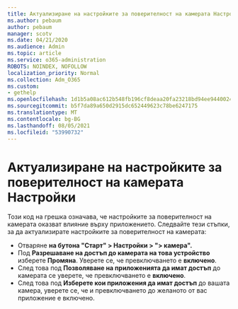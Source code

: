 ```yaml
---
title: Актуализиране на настройките за поверителност на камерата Настройки
ms.author: pebaum
author: pebaum
manager: scotv
ms.date: 04/21/2020
ms.audience: Admin
ms.topic: article
ms.service: o365-administration
ROBOTS: NOINDEX, NOFOLLOW
localization_priority: Normal
ms.collection: Adm_O365
ms.custom:
- gethelp
ms.openlocfilehash: 1d1b5a08ac612b548fb196cf8deaa20fa23218bd94ee9440024d7b1b7561c7b1
ms.sourcegitcommit: b5f7da89a650d2915dc652449623c78be6247175
ms.translationtype: MT
ms.contentlocale: bg-BG
ms.lasthandoff: 08/05/2021
ms.locfileid: "53990732"
---
```

# <a name="update-your-cameras-privacy-settings"></a>Актуализиране на настройките за поверителност на камерата Настройки

Този код на грешка означава, че настройките за поверителност на камерата оказват влияние върху приложението. Следвайте тези стъпки, за да актуализирате настройките за поверителност на камерата:

- Отваряне **на бутона "Старт" > Настройки > "> камера".**
- Под **Разрешаване на достъп до камерата на това устройство** изберете **Промяна**. Уверете се, че превключването е **включено**.
- След това под **Позволяване на приложенията да имат достъп** до камерата се уверете, че превключването е **включено**.
- След това под **Изберете кои приложения да имат достъп** до вашата камера, уверете се, че и превключването до желаното от вас приложение е включено.
